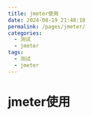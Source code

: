 ```yaml
---
title: jmeter使用
date: 2024-08-19 21:48:18
permalink: /pages/jmeter/
categories:
  - 测试
  - jmeter
tags:
  - 测试
  - jmeter
---
```



# jmeter使用